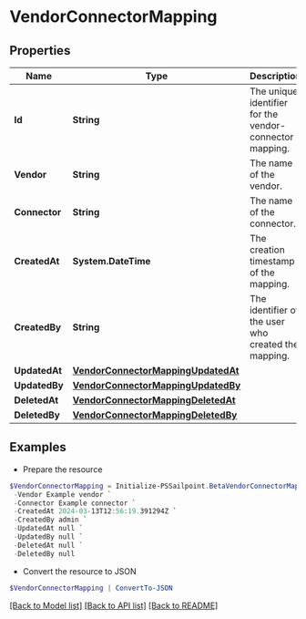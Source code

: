 # VendorConnectorMapping
## Properties

Name | Type | Description | Notes
------------ | ------------- | ------------- | -------------
**Id** | **String** | The unique identifier for the vendor-connector mapping. | [optional] 
**Vendor** | **String** | The name of the vendor. | [optional] 
**Connector** | **String** | The name of the connector. | [optional] 
**CreatedAt** | **System.DateTime** | The creation timestamp of the mapping. | [optional] 
**CreatedBy** | **String** | The identifier of the user who created the mapping. | [optional] 
**UpdatedAt** | [**VendorConnectorMappingUpdatedAt**](VendorConnectorMappingUpdatedAt.md) |  | [optional] 
**UpdatedBy** | [**VendorConnectorMappingUpdatedBy**](VendorConnectorMappingUpdatedBy.md) |  | [optional] 
**DeletedAt** | [**VendorConnectorMappingDeletedAt**](VendorConnectorMappingDeletedAt.md) |  | [optional] 
**DeletedBy** | [**VendorConnectorMappingDeletedBy**](VendorConnectorMappingDeletedBy.md) |  | [optional] 

## Examples

- Prepare the resource
```powershell
$VendorConnectorMapping = Initialize-PSSailpoint.BetaVendorConnectorMapping  -Id 78733556-9ea3-4f59-bf69-e5cd92b011b4 `
 -Vendor Example vendor `
 -Connector Example connector `
 -CreatedAt 2024-03-13T12:56:19.391294Z `
 -CreatedBy admin `
 -UpdatedAt null `
 -UpdatedBy null `
 -DeletedAt null `
 -DeletedBy null
```

- Convert the resource to JSON
```powershell
$VendorConnectorMapping | ConvertTo-JSON
```

[[Back to Model list]](../README.md#documentation-for-models) [[Back to API list]](../README.md#documentation-for-api-endpoints) [[Back to README]](../README.md)

